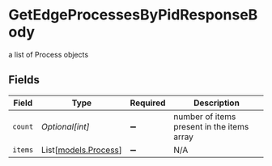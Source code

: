 # GetEdgeProcessesByPidResponseBody

a list of Process objects


## Fields

| Field                                        | Type                                         | Required                                     | Description                                  |
| -------------------------------------------- | -------------------------------------------- | -------------------------------------------- | -------------------------------------------- |
| `count`                                      | *Optional[int]*                              | :heavy_minus_sign:                           | number of items present in the items array   |
| `items`                                      | List[[models.Process](../models/process.md)] | :heavy_minus_sign:                           | N/A                                          |